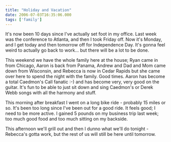 ```yaml
---
title: "Holiday and Vacation"
date: 2006-07-03T16:35:06.000
tags: ['family']
---
```


It's now been 10 days since I've actually set foot in my office. Last week was the conference to Atlanta, and then I took Friday off. Now it's Monday, and I get today and then tomorrow off for Independence Day. It's gonna feel weird to actually go back to work... but there will be a lot to be done.

This weekend we have the whole family here at the house; Ryan came in from Chicago, Aaron is back from Panama, Andrew and Dad and Mom came down from Wisconsin, and Rebecca is now in Cedar Rapids but she came over here to spend the night with the family. Good times. Aaron has become a total Caedmon's Call fanatic :-) and has become very, very good on the guitar. It's fun to be able to just sit down and sing Caedmon's or Derek Webb songs with all the harmony and stuff.

This morning after breakfast I went on a long bike ride - probably 15 miles or so. It's been too long since I've been out for a good ride. It feels good; I need to be more active. I gained 5 pounds on my business trip last week; too much good food and too much sitting on my backside.

This afternoon we'll grill out and then I dunno what we'll do tonight - Rebecca's gotta work, but the rest of us will still be here until tomorrow.
